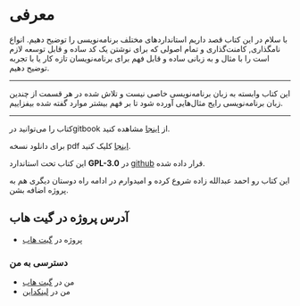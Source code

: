 # معرفی

با سلام
در این کتاب قصد داریم استاندارد‌های مختلف برنامه‌نویسی را توضیح دهیم. انواع نامگذاری, کامنت‌گذاری و تمام اصولی که برای نوشتن یک کد ساده و قابل  توسعه لازم است را با مثال و به زبانی ساده و قابل فهم برای برنامه‌نویسان تازه کار یا با تجربه توضیح دهیم.

-----------------------------------

این کتاب وابسته به زبان برنامه‌نویسی خاصی نیست و تلاش شده در هر قسمت از چندین زبان برنامه‌نویسی رایج مثال‌هایی آورده شود تا بر فهم بیشتر موارد گفته شده بیفزاییم.

-------------------------------------

کتاب را می‌توانید درgitbook از  [اینجا](https://ahmadabd.gitbooks.io/pp-standards/content/) مشاهده کنید.

برای دانلود نسخه pdf [اینجا](https://github.com/ahmadabd/standard-handbook/raw/master/programming-standards.pdf) کلیک کنید.

این کتاب  تحت استاندارد **GPL-3.0** در [github](https://github.com/) قرار داده شده.

این کتاب رو احمد عبدالله زاده شروع کرده و امیدوارم در ادامه راه دوستان دیگری هم به پروژه اضافه بشن.

## آدرس پروژه در گیت هاب
  * پروژه در [گیت هاب](https://github.com/ahmadabd/standard-handbook)

### دسترسی به من
  * من در [گیت هاب](https://github.com/ahmadabd)
  * من در [لینکداین](https://www.linkedin.com/in/ahmad-abdollahzade-848421147/)

